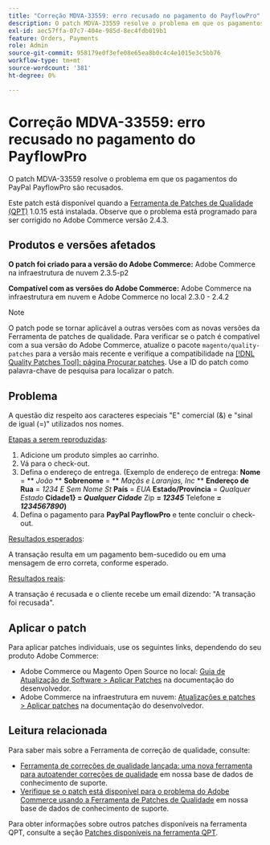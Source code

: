 ```yaml
---
title: "Correção MDVA-33559: erro recusado no pagamento do PayflowPro"
description: O patch MDVA-33559 resolve o problema em que os pagamentos do PayPal PayflowPro são recusados.
exl-id: aec57ffa-07c7-404e-985d-8ec4fdb019b1
feature: Orders, Payments
role: Admin
source-git-commit: 958179e0f3efe08e65ea8b0c4c4e1015e3c5bb76
workflow-type: tm+mt
source-wordcount: '381'
ht-degree: 0%

---
```


# Correção MDVA-33559: erro recusado no pagamento do PayflowPro

O patch MDVA-33559 resolve o problema em que os pagamentos do PayPal PayflowPro são recusados.

Este patch está disponível quando a [Ferramenta de Patches de Qualidade (QPT)](https://devdocs.magento.com/guides/v2.4/comp-mgr/patching.html#mqp) 1.0.15 está instalada. Observe que o problema está programado para ser corrigido no Adobe Commerce versão 2.4.3.

## Produtos e versões afetados

**O patch foi criado para a versão do Adobe Commerce:** Adobe Commerce na infraestrutura de nuvem 2.3.5-p2

**Compatível com as versões do Adobe Commerce:** Adobe Commerce na infraestrutura em nuvem e Adobe Commerce no local 2.3.0 - 2.4.2

>[!NOTE]
>
>O patch pode se tornar aplicável a outras versões com as novas versões da Ferramenta de patches de qualidade. Para verificar se o patch é compatível com a sua versão do Adobe Commerce, atualize o pacote `magento/quality-patches` para a versão mais recente e verifique a compatibilidade na [[!DNL Quality Patches Tool]: página Procurar patches](https://devdocs.magento.com/quality-patches/tool.html#patch-grid). Use a ID do patch como palavra-chave de pesquisa para localizar o patch.

## Problema

A questão diz respeito aos caracteres especiais &quot;E&quot; comercial (&amp;) e &quot;sinal de igual (=)&quot; utilizados nos nomes.

<u>Etapas a serem reproduzidas</u>:

1. Adicione um produto simples ao carrinho.
1. Vá para o check-out.
1. Defina o endereço de entrega. (Exemplo de endereço de entrega: **Nome** = ** *João* ** **Sobrenome** = ** *Maçãs e Laranjas, Inc* ** **Endereço de Rua** = *1234 E Sem Nome St* **País** = *EUA* **Estado/Província** = *Qualquer Estado* **Cidade1} = *Qualquer Cidade*** Zip **= *12345*** Telefone **= *1234567890*)**
1. Defina o pagamento para **PayPal PayflowPro** e tente concluir o check-out.

<u>Resultados esperados</u>:

A transação resulta em um pagamento bem-sucedido ou em uma mensagem de erro correta, conforme esperado.

<u>Resultados reais</u>:

A transação é recusada e o cliente recebe um email dizendo: &quot;A transação foi recusada&quot;.

## Aplicar o patch

Para aplicar patches individuais, use os seguintes links, dependendo do seu produto Adobe Commerce:

* Adobe Commerce ou Magento Open Source no local: [Guia de Atualização de Software > Aplicar Patches](https://devdocs.magento.com/guides/v2.4/comp-mgr/patching/mqp.html) na documentação do desenvolvedor.
* Adobe Commerce na infraestrutura em nuvem: [Atualizações e patches > Aplicar patches](https://devdocs.magento.com/cloud/project/project-patch.html) na documentação do desenvolvedor.

## Leitura relacionada

Para saber mais sobre a Ferramenta de correção de qualidade, consulte:

* [Ferramenta de correções de qualidade lançada: uma nova ferramenta para autoatender correções de qualidade](/help/announcements/adobe-commerce-announcements/magento-quality-patches-released-new-tool-to-self-serve-quality-patches.md) em nossa base de dados de conhecimento de suporte.
* [Verifique se o patch está disponível para o problema do Adobe Commerce usando a Ferramenta de Patches de Qualidade](/help/support-tools/patches-available-in-qpt-tool/check-patch-for-magento-issue-with-magento-quality-patches.md) em nossa base de dados de conhecimento de suporte.

Para obter informações sobre outros patches disponíveis na ferramenta QPT, consulte a seção [Patches disponíveis na ferramenta QPT](https://support.magento.com/hc/en-us/sections/360010506631-Patches-available-in-QPT-tool-).
